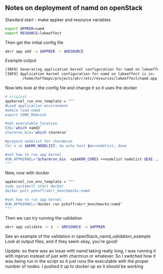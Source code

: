 ## Notes on deployment of namd on openStack

Standard start - make appker and resource variables
```bash
export APPKER=namd
export RESOURCE=lakeeffect

```
Then get the initial config file
```bash
akrr app add -a $APPKER -r $RESOURCE

```
Example output
```bash
[INFO] Generating application kernel configuration for namd on lakeeffect
[INFO] Application kernel configuration for namd on lakeeffect is in: 
        /home/hoffmaps/projects/akrr/etc/resources/lakeeffect/namd.app.conf

```
Now lets look at the config file and change it so it uses the docker
```bash
# original
appkernel_run_env_template = """
#Load application environment
module load namd
export CONV_RSH=ssh

#set executable location
EXE=`which namd2`
charmrun_bin=`which charmrun`

#prepare nodelist for charmmrun
for n in $AKRR_NODELIST; do echo host $n>>nodelist; done

#set how to run app kernel
RUN_APPKERNEL="$charmrun_bin  +p$AKRR_CORES ++nodelist nodelist $EXE ./input.namd"
"""

````

New, now with docker

```bash
appkernel_run_env_template = """
sudo systemctl start docker
docker pull pshoff/akrr_benchmarks:namd

#set how to run app kernel
RUN_APPKERNEL="docker run pshoff/akrr_benchmarks:namd"
"""
```

Then we can try running the validation
```bash
akrr app validate -n 1 -r $RESOURCE -a $APPKER

```
See an example of the validation in openStack_namd_validation_example
Look at output files, and if they seem okay, you're good!

Update: so there was an issue with namd taking really long, I was running it with mpirun instead of just with charmrun or whatever. So I switched how it was being run in the script so it just runs the executable with the proper number of nodes. I pushed it up to docker up so it should be working






